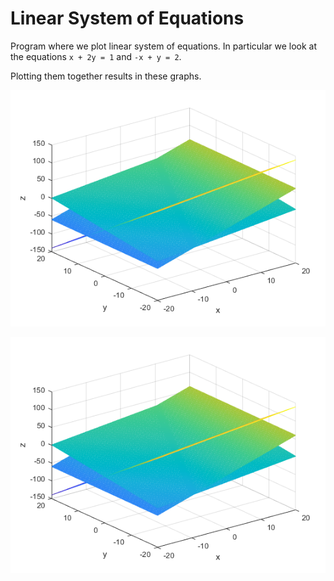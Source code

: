 # Linear System of Equations
 Program where we plot linear system of equations. In particular we look at the equations
 `x + 2y = 1` and `-x + y = 2`.

Plotting them together results in these graphs.

![alt text](https://github.com/Kttra/Linear-System-of-Equations/blob/main/1.png)

![alt text](https://github.com/Kttra/Linear-System-of-Equations/blob/main/2.png)
